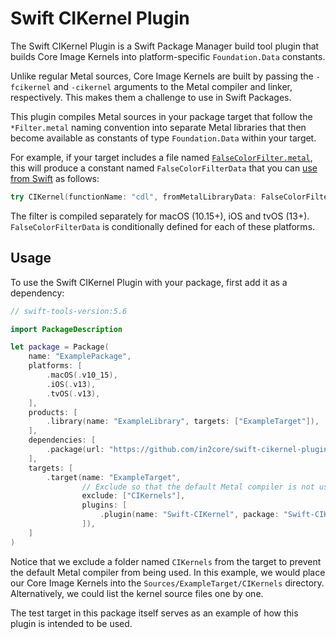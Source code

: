 # Swift CIKernel Plugin

The Swift CIKernel Plugin is a Swift Package Manager build tool plugin that builds Core Image Kernels into platform-specific `Foundation.Data` constants.

Unlike regular Metal sources, Core Image Kernels are built by passing the `-fcikernel` and `-cikernel` arguments to the Metal compiler and linker, respectively.
This makes them a challenge to use in Swift Packages.

This plugin compiles Metal sources in your package target that follow the `*Filter.metal` naming convention into separate Metal libraries that then become available as constants of type `Foundation.Data` within your target.

For example, if your target includes a file named [`FalseColorFilter.metal`](Tests/Swift-CIKernel-Tests/FalseColorFilter.swift), this will produce a constant named `FalseColorFilterData` that you can [use from Swift](Tests/Swift-CIKernel-Tests/FalseColorFilter.swift#L30) as follows:

```swift
try CIKernel(functionName: "cdl", fromMetalLibraryData: FalseColorFilterData)
```

The filter is compiled separately for macOS (10.15+), iOS and tvOS (13+).
`FalseColorFilterData` is conditionally defined for each of these platforms.

## Usage

To use the Swift CIKernel Plugin with your package, first add it as a dependency:

```swift
// swift-tools-version:5.6

import PackageDescription

let package = Package(
    name: "ExamplePackage",
    platforms: [
        .macOS(.v10_15),
        .iOS(.v13),
        .tvOS(.v13),
    ],
    products: [
        .library(name: "ExampleLibrary", targets: ["ExampleTarget"]),
    ],
    dependencies: [
        .package(url: "https://github.com/in2core/swift-cikernel-plugin.git", from: "1.0.0"),
    ],
    targets: [
        .target(name: "ExampleTarget",
                // Exclude so that the default Metal compiler is not used.
                exclude: ["CIKernels"],
                plugins: [
                    .plugin(name: "Swift-CIKernel", package: "Swift-CIKernel-Plugin"),
                ]),
    ]
)
```

Notice that we exclude a folder named `CIKernels` from the target to prevent the default Metal compiler from being used.
In this example, we would place our Core Image Kernels into the `Sources/ExampleTarget/CIKernels` directory.
Alternatively, we could list the kernel source files one by one.

The test target in this package itself serves as an example of how this plugin is intended to be used.
